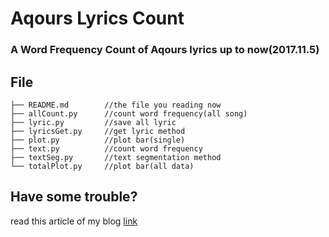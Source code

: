 # Aqours Lyrics Count
### A Word Frequency Count of Aqours lyrics up to now(2017.11.5)

## File

```
├── README.md        //the file you reading now
├── allCount.py      //count word frequency(all song)
├── lyric.py         //save all lyric 
├── lyricsGet.py     //get lyric method 
├── plot.py          //plot bar(single)
├── text.py          //count word frequency
├── textSeg.py       //text segmentation method
└── totalPlot.py     //plot bar(all data)
```

## Have some trouble?

read this article of my blog [link](http://blog.ckyol.moe/2017/11/05/aqoursLyricsCount/)
